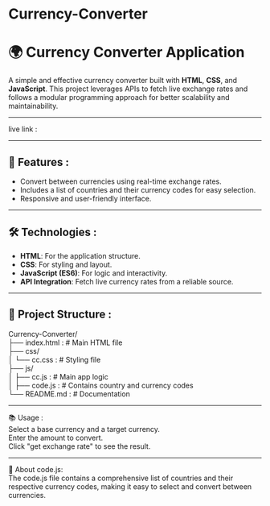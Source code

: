 # Currency-Converter

# 🌍 Currency Converter Application  

A simple and effective currency converter built with **HTML**, **CSS**, and **JavaScript**. This project leverages APIs to fetch live exchange rates and follows a modular programming approach for better scalability and maintainability.  <br>

----------------------------------------------------- 

live link : 

----------------------------------------------------

## 🚀 Features : <br>
- Convert between currencies using real-time exchange rates.  <br>
- Includes a list of countries and their currency codes for easy selection. <br> 
- Responsive and user-friendly interface.  <br>

----------------------------------------------------

## 🛠️ Technologies : <br> 
- **HTML**: For the application structure. <br> 
- **CSS**: For styling and layout.  <br>
- **JavaScript (ES6)**: For logic and interactivity.  <br>
- **API Integration**: Fetch live currency rates from a reliable source.  <br>

--------------------------------------------------

## 📂 Project Structure :  <br>
Currency-Converter/<br>
├── index.html    :      # Main HTML file<br>
├── css/<br>
│   └── cc.css    :      # Styling file<br>
├── js/ <br>
│   ├── cc.js     :     # Main app logic<br>
│   ├── code.js   :    # Contains country and currency codes<br>
└── README.md     :    # Documentation<br>

---------------------------------------------------

📚 Usage :<br>
Select a base currency and a target currency.<br>
Enter the amount to convert.<br>
Click "get exchange rate" to see the result.<br>

----------------------------------------------------

📘 About code.js: <br>
The code.js file contains a comprehensive list of countries and their respective currency codes, making it easy to select and convert between currencies. <br>







